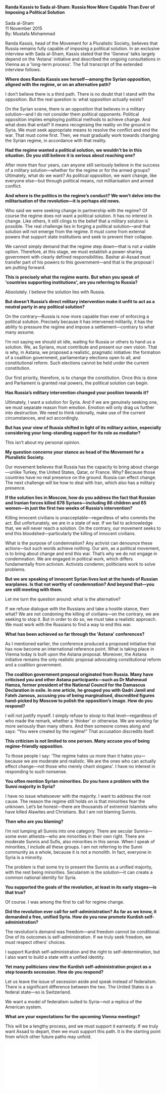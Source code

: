 <h4>Randa Kassis to Sada al-Sham: Russia Now More Capable Than Ever of Imposing a Political Solution</h4>

Sada al-Sham  
11 November 2015  
By: Mustafa Mohammad

Randa Kassis, head of the Movement for a Pluralistic Society, believes that Russia remains fully capable of imposing a political solution. In an exclusive interview with Sada al-Sham, Kassis stated that the 'Geneva' talks largely depend on the 'Astana' initiative and described the ongoing consultations in Vienna as a 'long-term process'. The full transcript of the extended interview follows.

<b>Where does Randa Kassis see herself—among the Syrian opposition, aligned with the regime, or on an alternative path?</b>

I don’t believe there is a third path. There is no doubt that I stand with the opposition. But the real question is: what opposition actually exists?

On the Syrian scene, there is an opposition that believes in a military solution—and I do not consider them political opponents. Political opposition implies employing political methods to achieve change. And what does that entail? It means recognising the reality on the ground in Syria. We must seek appropriate means to resolve the conflict and end the war. That must come first. Then, we must gradually work towards changing the Syrian regime, in accordance with that reality.

<b>Had the regime wanted a political solution, we wouldn’t be in this situation. Do you still believe it is serious about reaching one?</b>

After more than four years, can anyone still seriously believe in the success of a military solution—whether for the regime or for the armed groups? Ultimately, what do we want? As political opposition, we want change, like everyone else—but through political means, not militarisation and armed conflict.

<b>And where is the politics in the regime’s conduct? We won’t delve into the militarisation of the revolution—it is perhaps old news.</b>

Who said we were seeking change in partnership with the regime? Of course the regime does not want a political solution. It has no interest in change. Like others, it still clings to the belief that a military solution is possible. The real challenge lies in forging a political solution—and that solution will not emerge from the regime. It must come from external powers that support state institutions and seek to prevent their collapse.

We cannot simply demand that the regime step down—that is not a viable option. Therefore, at this stage, we must establish a power-sharing government with clearly defined responsibilities. Bashar al-Assad must transfer part of his powers to this government—and that is the proposal I am putting forward.

<b>This is precisely what the regime wants. But when you speak of 'countries supporting institutions', are you referring to Russia?</b>

Absolutely. I believe the solution lies with Russia.

<b>But doesn’t Russia’s direct military intervention make it unfit to act as a neutral party in any political solution?</b>

On the contrary—Russia is now more capable than ever of enforcing a political solution. Precisely because it has intervened militarily, it has the ability to pressure the regime and impose a settlement—contrary to what many assume.

I’m not saying we should sit idle, waiting for Russia or others to hand us a solution. We, as Syrians, must contribute and present our own vision. That is why, in Astana, we proposed a realistic, pragmatic initiative: the formation of a coalition government, parliamentary elections open to all, and constitutional reform. Such elections cannot be held under the current constitution.

Our first priority, therefore, is to change the constitution. Once this is done and Parliament is granted real powers, the political solution can begin.

<b>Has Russia’s military intervention changed your position towards it?</b>

Ultimately, I want a solution for Syria. And if we are genuinely seeking one, we must separate reason from emotion. Emotion will only drag us further into destruction. We need to think rationally, make use of the current circumstances, and act accordingly.

<b>But has your view of Russia shifted in light of its military action, especially considering your long-standing support for its role as mediator?</b>

This isn’t about my personal opinion.

<b>My question concerns your stance as head of the Movement for a Pluralistic Society.</b>

Our movement believes that Russia has the capacity to bring about change—unlike Turkey, the United States, Qatar, or France. Why? Because those countries have no real presence on the ground. Russia can effect change. The next challenge will be how to deal with Iran, which also has a military presence.

<b>If the solution lies in Moscow, how do you address the fact that Russian and Iranian forces killed 878 Syrians—including 86 children and 65 women—in just the first two weeks of Russia’s intervention?</b>

Killing innocent civilians is unacceptable—regardless of who commits the act. But unfortunately, we are in a state of war. If we fail to acknowledge that, we will never reach a solution. On the contrary, our movement seeks to end this bloodshed—particularly the killing of innocent civilians.

What is the purpose of condemnation? Any activist can denounce these actions—but such words achieve nothing. Our aim, as a political movement, is to bring about change and end this war. That’s why we do not engage in condemnation. We are engaged in political work, which differs fundamentally from activism. Activists condemn; politicians work to solve problems.

<b>But we are speaking of innocent Syrian lives lost at the hands of Russian warplanes. Is that not worthy of condemnation? And beyond that—you are still meeting with them.</b>

Let me turn the question around: what is the alternative?

If we refuse dialogue with the Russians and take a hostile stance, then what? We are not condoning the killing of civilians—on the contrary, we are seeking to stop it. But in order to do so, we must take a realistic approach. We must work with the Russians to find a way to end this war.

<b>What has been achieved so far through the 'Astana' conferences?</b>

As I mentioned earlier, the conference produced a proposed initiative that has now become an international reference point. What is taking place in Vienna today is built upon the Astana proposal. Moreover, the Astana initiative remains the only realistic proposal advocating constitutional reform and a coalition government.

<b>The coalition government proposal originated from Russia. Many have criticised you and other Astana participants—such as Dr Mahmoud Hamza, former president of the National Council for the Damascus Declaration in exile. In one article, he grouped you with Qadri Jamil and Fateh Jamous, accusing you of being marginalised, discredited figures hand-picked by Moscow to polish the opposition’s image. How do you respond?</b>

I will not justify myself. I simply refuse to stoop to that level—regardless of who made the remark, whether a 'thinker' or otherwise. We are working far more seriously than many others. And then someone comes along and says: “You were created by the regime!” That accusation discredits itself.

<b>This criticism is not limited to one person. Many accuse you of being regime-friendly opposition.</b>

To those people I say: 'The regime hates us more than it hates you—because we are moderate and realistic. We are the ones who can actually effect change—not those who merely chant slogans'. I have no interest in responding to such nonsense.

<b>You often mention Syrian minorities. Do you have a problem with the Sunni majority in Syria?</b>

I have no issue whatsoever with the majority. I want to address the root cause. The reason the regime still holds on is that minorities fear the unknown. Let’s be honest—there are thousands of extremist Islamists who have killed Alawites and Christians. But I am not blaming Sunnis.

<b>Then who are you blaming?</b>

I’m not lumping all Sunnis into one category. There are secular Sunnis—some even atheists—who are minorities in their own right. There are moderate Sunnis and Sufis, also minorities in this sense. When I speak of minorities, I include all these groups. I am not referring to the Sunni community as a whole, because it is not a monolith. In fact, everyone in Syria is a minority.

The problem is that some try to present the Sunnis as a unified majority, with the rest being minorities. Secularism is the solution—it can create a common national identity for Syria.

<b>You supported the goals of the revolution, at least in its early stages—is that true?</b>

Of course. I was among the first to call for regime change.

<b>Did the revolution ever call for self-administration? As far as we know, it demanded a free, unified Syria. How do you now promote Kurdish self-administration?</b>

The revolution’s demand was freedom—and freedom cannot be conditional. One of its outcomes is self-administration. If we truly seek freedom, we must respect others’ choices.

I support Kurdish self-administration and the right to self-determination, but I also want to build a state with a unified identity.

<b>Yet many politicians view the Kurdish self-administration project as a step towards secession. How do you respond?</b>

Let us leave the issue of secession aside and speak instead of federalism. There is a significant difference between the two. The United States is a federal state—so is Switzerland.

We want a model of federalism suited to Syria—not a replica of the American system.

<b>What are your expectations for the upcoming Vienna meetings?</b>

This will be a lengthy process, and we must support it earnestly. If we truly want Assad to depart, then we must support this path. It is the starting point from which other future paths may unfold.

![](62-Sada%20Alsham.pdf)
<p></p>
